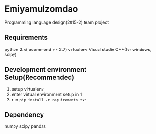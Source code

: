 Emiyamulzomdao
=============

Programming language design(2015-2) team project

Requirements
------------
python 2.x(recommend >= 2.7)
virtualenv
Visual studio C++(for windows, scipy)

Development environment Setup(Recommended)
-----------------------------------------
1. setup virtualenv
2. enter virtual environment setup in 1
2. run `pip install -r requirements.txt`

Dependency
----------
numpy
scipy
pandas
